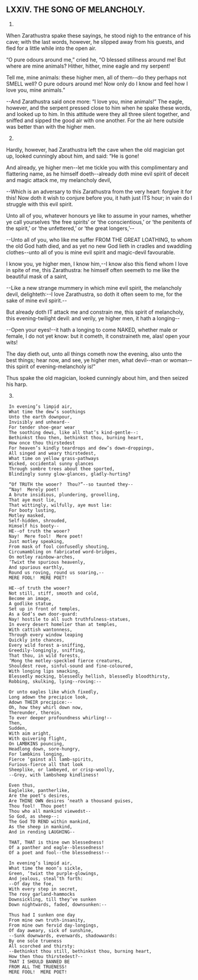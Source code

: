 ## LXXIV. THE SONG OF MELANCHOLY.

1.

When Zarathustra spake these sayings, he stood nigh to the entrance of
his cave; with the last words, however, he slipped away from his guests,
and fled for a little while into the open air.

“O pure odours around me,” cried he, “O blessed stillness around me! But
where are mine animals? Hither, hither, mine eagle and my serpent!

Tell me, mine animals: these higher men, all of them--do they perhaps
not SMELL well? O pure odours around me! Now only do I know and feel how
I love you, mine animals.”

--And Zarathustra said once more: “I love you, mine animals!” The eagle,
however, and the serpent pressed close to him when he spake these
words, and looked up to him. In this attitude were they all three silent
together, and sniffed and sipped the good air with one another. For the
air here outside was better than with the higher men.

2.

Hardly, however, had Zarathustra left the cave when the old magician got
up, looked cunningly about him, and said: “He is gone!

And already, ye higher men--let me tickle you with this complimentary
and flattering name, as he himself doeth--already doth mine evil spirit
of deceit and magic attack me, my melancholy devil,

--Which is an adversary to this Zarathustra from the very heart: forgive
it for this! Now doth it wish to conjure before you, it hath just ITS
hour; in vain do I struggle with this evil spirit.

Unto all of you, whatever honours ye like to assume in your names,
whether ye call yourselves ‘the free spirits’ or ‘the conscientious,’
or ‘the penitents of the spirit,’ or ‘the unfettered,’ or ‘the great
longers,’--

--Unto all of you, who like me suffer FROM THE GREAT LOATHING, to
whom the old God hath died, and as yet no new God lieth in cradles and
swaddling clothes--unto all of you is mine evil spirit and magic-devil
favourable.

I know you, ye higher men, I know him,--I know also this fiend whom I
love in spite of me, this Zarathustra: he himself often seemeth to me
like the beautiful mask of a saint,

--Like a new strange mummery in which mine evil spirit, the melancholy
devil, delighteth:--I love Zarathustra, so doth it often seem to me, for
the sake of mine evil spirit.--

But already doth IT attack me and constrain me, this spirit of
melancholy, this evening-twilight devil: and verily, ye higher men, it
hath a longing--

--Open your eyes!--it hath a longing to come NAKED, whether male or
female, I do not yet know: but it cometh, it constraineth me, alas! open
your wits!

The day dieth out, unto all things cometh now the evening, also unto
the best things; hear now, and see, ye higher men, what devil--man or
woman--this spirit of evening-melancholy is!”

Thus spake the old magician, looked cunningly about him, and then seized
his harp.

3.

     In evening’s limpid air,
     What time the dew’s soothings
     Unto the earth downpour,
     Invisibly and unheard--
     For tender shoe-gear wear
     The soothing dews, like all that’s kind-gentle--:
     Bethinkst thou then, bethinkst thou, burning heart,
     How once thou thirstedest
     For heaven’s kindly teardrops and dew’s down-droppings,
     All singed and weary thirstedest,
     What time on yellow grass-pathways
     Wicked, occidental sunny glances
     Through sombre trees about thee sported,
     Blindingly sunny glow-glances, gladly-hurting?

     “Of TRUTH the wooer?  Thou?”--so taunted they--
     “Nay!  Merely poet!
     A brute insidious, plundering, grovelling,
     That aye must lie,
     That wittingly, wilfully, aye must lie:
     For booty lusting,
     Motley masked,
     Self-hidden, shrouded,
     Himself his booty--
     HE--of truth the wooer?
     Nay!  Mere fool!  Mere poet!
     Just motley speaking,
     From mask of fool confusedly shouting,
     Circumambling on fabricated word-bridges,
     On motley rainbow-arches,
     ‘Twixt the spurious heavenly,
     And spurious earthly,
     Round us roving, round us soaring,--
     MERE FOOL!  MERE POET!

     HE--of truth the wooer?
     Not still, stiff, smooth and cold,
     Become an image,
     A godlike statue,
     Set up in front of temples,
     As a God’s own door-guard:
     Nay! hostile to all such truthfulness-statues,
     In every desert homelier than at temples,
     With cattish wantonness,
     Through every window leaping
     Quickly into chances,
     Every wild forest a-sniffing,
     Greedily-longingly, sniffing,
     That thou, in wild forests,
     ‘Mong the motley-speckled fierce creatures,
     Shouldest rove, sinful-sound and fine-coloured,
     With longing lips smacking,
     Blessedly mocking, blessedly hellish, blessedly bloodthirsty,
     Robbing, skulking, lying--roving:--

     Or unto eagles like which fixedly,
     Long adown the precipice look,
     Adown THEIR precipice:--
     Oh, how they whirl down now,
     Thereunder, therein,
     To ever deeper profoundness whirling!--
     Then,
     Sudden,
     With aim aright,
     With quivering flight,
     On LAMBKINS pouncing,
     Headlong down, sore-hungry,
     For lambkins longing,
     Fierce ‘gainst all lamb-spirits,
     Furious-fierce all that look
     Sheeplike, or lambeyed, or crisp-woolly,
     --Grey, with lambsheep kindliness!

     Even thus,
     Eaglelike, pantherlike,
     Are the poet’s desires,
     Are THINE OWN desires ‘neath a thousand guises,
     Thou fool!  Thou poet!
     Thou who all mankind viewedst--
     So God, as sheep--:
     The God TO REND within mankind,
     As the sheep in mankind,
     And in rending LAUGHING--

     THAT, THAT is thine own blessedness!
     Of a panther and eagle--blessedness!
     Of a poet and fool--the blessedness!--

     In evening’s limpid air,
     What time the moon’s sickle,
     Green, ‘twixt the purple-glowings,
     And jealous, steal’th forth:
     --Of day the foe,
     With every step in secret,
     The rosy garland-hammocks
     Downsickling, till they’ve sunken
     Down nightwards, faded, downsunken:--

     Thus had I sunken one day
     From mine own truth-insanity,
     From mine own fervid day-longings,
     Of day aweary, sick of sunshine,
     --Sunk downwards, evenwards, shadowwards:
     By one sole trueness
     All scorched and thirsty:
     --Bethinkst thou still, bethinkst thou, burning heart,
     How then thou thirstedest?--
     THAT I SHOULD BANNED BE
     FROM ALL THE TRUENESS!
     MERE FOOL!  MERE POET!




